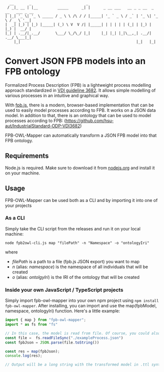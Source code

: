 ```
  __       _                         _                                             
 / _|_ __ | |__         _____      _| |      _ __ ___   __ _ _ __  _ __   ___ _ __ 
| |_| '_ \| '_ \ _____ / _ \ \ /\ / / |_____| '_ ` _ \ / _` | '_ \| '_ \ / _ \ '__|
|  _| |_) | |_) |_____| (_) \ V  V /| |_____| | | | | | (_| | |_) | |_) |  __/ |   
|_| | .__/|_.__/       \___/ \_/\_/ |_|     |_| |_| |_|\__,_| .__/| .__/ \___|_|   
    |_|                                                     |_|   |_|              
```
# Convert JSON FPB models into an FPB ontology
Formalized Process Description (FPB) is a lightweight process modelling approach standardized in [VDI guideline 3682](https://www.vdi.de/richtlinien/details/vdivde-3682-blatt-1-formalisierte-prozessbeschreibungen-konzept-und-grafische-darstellung). It allows simple modelling of various processes in an intuitive and graphical way.

With [fpb.js](https://github.com/HamiedNabizada/FPB.JS), there is a modern, browser-based implementation that can be used to easily model processes according to FPB. It works on a JSON data model. 
In addition to that, there is an ontology that can be used to model processes according to FPB: (https://github.com/hsu-aut/IndustrialStandard-ODP-VDI3682)

FPB-OWL-Mapper can automatically transform a JSON FPB model into that FPB ontology.

## Requirements
Node.js is required. Make sure to download it from [nodejs.org](https://nodejs.org/en/download/) and install it on your machine.

## Usage
FPB-OWL-Mapper can be used both as a CLI and by importing it into one of your projects

### As a CLI
Simply take the CLI script from the releases and run it on your local machine:
```
node fpb2owl-cli.js map "filePath" -n "Namespace" -o "ontologyIri"
```

where
- *filePath* is a path to a file (fpb.js JSON export) you want to map
- *n* (alias: *namespace*) is the namespace of all individuals that will be created
- *o* (alias: *ontolgyIri*) is the IRI of the ontology that will be created


### Inside your own JavaScript / TypeScript projects
Simply import fpb-owl-mapper into your own npm project using `npm install fpb-owl-mapper`. After installing, you can import and use the map(fpbModel, namespace, ontologyIri) function. Here's a little example:

```JavaScript
import { map } from "fpb-owl-mapper";
import * as fs from "fs"

// In this case, the model is read from file. Of course, you could also have a model in your application
const file =  fs.readFileSync("./exampleProcess.json")
const fpbJson = JSON.parse(file.toString())

const res = map(fpbJson);
console.log(res);

// Output will be a long string with the transformed model in .ttl syntax
```
